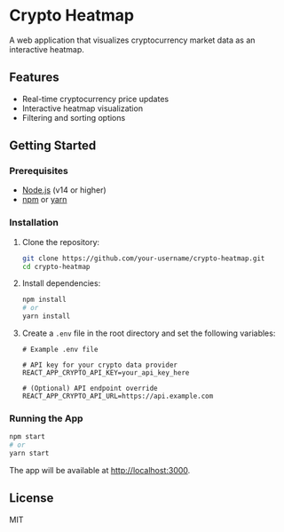 # Crypto Heatmap

A web application that visualizes cryptocurrency market data as an interactive heatmap.

## Features

- Real-time cryptocurrency price updates
- Interactive heatmap visualization
- Filtering and sorting options

## Getting Started

### Prerequisites

- [Node.js](https://nodejs.org/) (v14 or higher)
- [npm](https://www.npmjs.com/) or [yarn](https://yarnpkg.com/)

### Installation

1. Clone the repository:
    ```bash
    git clone https://github.com/your-username/crypto-heatmap.git
    cd crypto-heatmap
    ```

2. Install dependencies:
    ```bash
    npm install
    # or
    yarn install
    ```

3. Create a `.env` file in the root directory and set the following variables:

    ```env
    # Example .env file

    # API key for your crypto data provider
    REACT_APP_CRYPTO_API_KEY=your_api_key_here

    # (Optional) API endpoint override
    REACT_APP_CRYPTO_API_URL=https://api.example.com
    ```

### Running the App

```bash
npm start
# or
yarn start
```

The app will be available at [http://localhost:3000](http://localhost:3000).

## License

MIT

